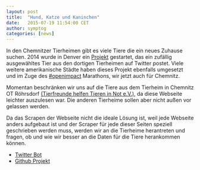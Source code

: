 ```yaml
---
layout: post
title:  "Hund, Katze und Kaninchen"
date:   2015-07-19 11:54:00 CET
author:	symptog
categories: [news]
---
```


In den Chemnitzer Tierheimen gibt es viele Tiere die ein neues Zuhause suchen. 2014 wurde in Denver ein [Projekt](https://github.com/codeforamerica/CutePetsDenver) gestartet, das ein zufällig ausgewähltes Tier aus den dortigen Tierheimen auf Twitter postet. Viele weitere amerikanische Städte haben dieses Projekt ebenfalls umgesetzt und im Zuge des [#openimpact](http://blog.datalook.io/openimpact/) Marathons, wir jetzt auch für Chemnitz.

Momentan beschränken wir uns auf die Tiere aus dem Tierheim in Chemnitz OT Röhrsdorf [(Tierfreunde helfen Tieren in Not e.V.)](http://www.tierfreunde-helfen.de/), da diese Webseite leichter auszulesen war. Die anderen Tierheime sollen aber nicht außen vor gelassen werden.

Da das Scrapen der Webseite nicht die ideale Lösung ist, weil jede Webseite anders aufgebaut ist und der Scraper für jede dieser Seiten speziell geschrieben werden muss, werden wir an die Tierheime herantreten und fragen, ob und wie wir besser an die Daten für die Tiere herankommen können.

* [Twitter Bot](https://twitter.com/petschemnitz)
* [Github Projekt](https://github.com/CodeforChemnitz/CutePetsChemnitz)
